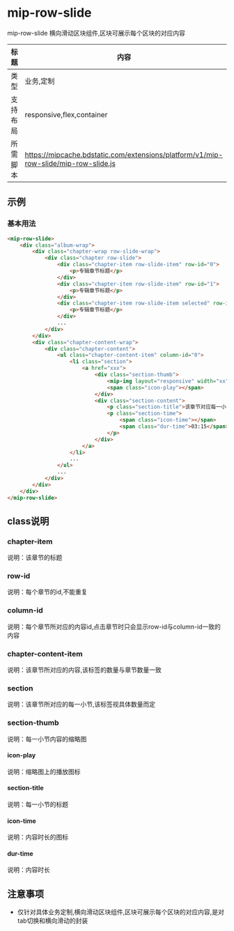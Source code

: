 # mip-row-slide
mip-row-slide 横向滑动区块组件,区块可展示每个区块的对应内容

标题|内容
----|----
类型|业务,定制
支持布局|responsive,flex,container
所需脚本|https://mipcache.bdstatic.com/extensions/platform/v1/mip-row-slide/mip-row-slide.js

## 示例

### 基本用法
```html
<mip-row-slide>
    <div class="album-wrap">
        <div class="chapter-wrap row-slide-wrap">
            <div class="chapter row-slide">
                <div class="chapter-item row-slide-item" row-id="0">
                    <p>专辑章节标题</p>
                </div>
                <div class="chapter-item row-slide-item" row-id="1">
                    <p>专辑章节标题</p>
                </div>
                <div class="chapter-item row-slide-item selected" row-id="2">
                    <p>专辑章节标题</p>
                </div>
                ...
            </div>
        </div>
        <div class="chapter-content-wrap">
            <div class="chapter-content">
                <ul class="chapter-content-item" column-id="0">
                    <li class="section">
                        <a href="xxx">
                            <div class="section-thumb">
                                <mip-img layout="responsive" width="xx" height="xx" src="xxx"></mip-img>
                                <span class="icon-play"></span>
                            </div>
                            <div class="section-content">
                                <p class="section-title">该章节对应每一小节的标题</p>
                                <p class="section-time">
                                    <span class="icon-time"></span>
                                    <span class="dur-time">03:15</span>
                                </p>
                            </div>
                        </a>
                    </li>
                    ...
                </ul>
                ...
            </div>
        </div>
    </div>
</mip-row-slide>
``` 

## class说明
       
### chapter-item
说明：该章节的标题

### row-id
说明：每个章节的id,不能重复  

### column-id
说明：每个章节所对应的内容id,点击章节时只会显示row-id与column-id一致的内容

### chapter-content-item
说明：该章节所对应的内容,该标签的数量与章节数量一致                                                                             

### section
说明：该章节所对应的每一小节,该标签视具体数量而定                                                                         

### section-thumb
说明：每一小节内容的缩略图                      

#### icon-play
说明：缩略图上的播放图标                            

#### section-title
说明：每一小节的标题                        

#### icon-time
说明：内容时长的图标        

#### dur-time
说明：内容时长            

## 注意事项  
- 仅针对具体业务定制,横向滑动区块组件,区块可展示每个区块的对应内容,是对tab切换和横向滑动的封装
